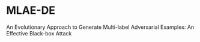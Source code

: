 # MLAE-DE
An Evolutionary Approach to Generate Multi-label Adversarial Examples: An Effective Black-box Attack 
